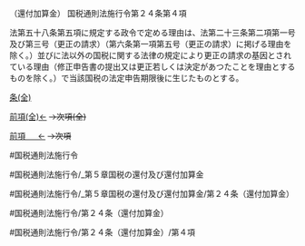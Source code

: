 （還付加算金）
国税通則法施行令第２４条第４項

法第五十八条第五項に規定する政令で定める理由は、法第二十三条第二項第一号及び第三号（更正の請求）（第六条第一項第五号（更正の請求）に掲げる理由を除く。）並びに法以外の国税に関する法律の規定により更正の請求の基因とされている理由（修正申告書の提出又は更正若しくは決定があつたことを理由とするものを除く。）で当該国税の法定申告期限後に生じたものとする。

[条(全)](国税通則法施行＿令＿第２４条_.md)

[前項(全)←](国税通則法施行＿令＿第２４条第３項_.md)  ~~→次項(全)~~

[前項 　 ←](国税通則法施行＿令＿第２４条第３項.md)  ~~→次項~~



#国税通則法施行令

#国税通則法施行令/_第５章国税の還付及び還付加算金

#国税通則法施行令/_第５章国税の還付及び還付加算金/第２４条（還付加算金）

#国税通則法施行令/第２４条（還付加算金）

#国税通則法施行令/第２４条（還付加算金）/第４項

